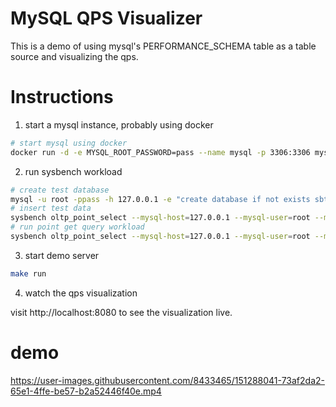 # MySQL QPS Visualizer

This is a demo of using mysql's PERFORMANCE_SCHEMA table as a table source and visualizing the qps.

# Instructions

1. start a mysql instance, probably using docker

```bash
# start mysql using docker
docker run -d -e MYSQL_ROOT_PASSWORD=pass --name mysql -p 3306:3306 mysql
```

2. run sysbench workload

```bash
# create test database
mysql -u root -ppass -h 127.0.0.1 -e "create database if not exists sbtest;"
# insert test data
sysbench oltp_point_select --mysql-host=127.0.0.1 --mysql-user=root --mysql-password=pass --tables=1 --table-size=10000 --db-ps-mode=disable prepare
# run point get query workload
sysbench oltp_point_select --mysql-host=127.0.0.1 --mysql-user=root --mysql-password=pass --tables=1 --table-size=10000 --time=0 --report-interval=3 --db-ps-mode=disable run
```

3. start demo server

```bash
make run
```

4. watch the qps visualization

visit http://localhost:8080 to see the visualization live.

# demo

https://user-images.githubusercontent.com/8433465/151288041-73af2da2-65e1-4ffe-be57-b2a52446f40e.mp4
